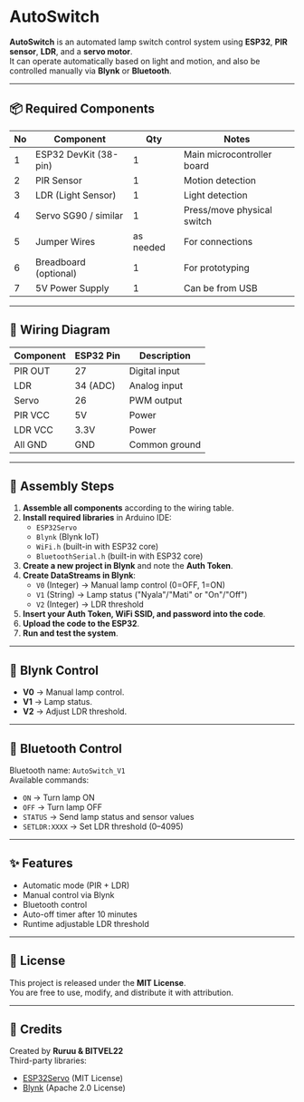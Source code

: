 # AutoSwitch

**AutoSwitch** is an automated lamp switch control system using **ESP32**, **PIR sensor**, **LDR**, and a **servo motor**.  
It can operate automatically based on light and motion, and also be controlled manually via **Blynk** or **Bluetooth**.

---

## 📦 Required Components

| No | Component             | Qty | Notes |
|----|----------------------|-----|-------|
| 1  | ESP32 DevKit (38-pin)| 1   | Main microcontroller board |
| 2  | PIR Sensor           | 1   | Motion detection |
| 3  | LDR (Light Sensor)   | 1   | Light detection |
| 4  | Servo SG90 / similar | 1   | Press/move physical switch |
| 5  | Jumper Wires         | as needed | For connections |
| 6  | Breadboard (optional)| 1   | For prototyping |
| 7  | 5V Power Supply      | 1   | Can be from USB |

---

## 🔌 Wiring Diagram

| Component | ESP32 Pin | Description |
|-----------|-----------|-------------|
| PIR OUT   | 27        | Digital input |
| LDR       | 34 (ADC)  | Analog input |
| Servo     | 26        | PWM output |
| PIR VCC   | 5V        | Power |
| LDR VCC   | 3.3V      | Power |
| All GND   | GND       | Common ground |

---

## 🚀 Assembly Steps

1. **Assemble all components** according to the wiring table.
2. **Install required libraries** in Arduino IDE:
   - `ESP32Servo`
   - `Blynk` (Blynk IoT)
   - `WiFi.h` (built-in with ESP32 core)
   - `BluetoothSerial.h` (built-in with ESP32 core)
3. **Create a new project in Blynk** and note the **Auth Token**.
4. **Create DataStreams in Blynk**:
   - `V0` (Integer) → Manual lamp control (0=OFF, 1=ON)
   - `V1` (String)  → Lamp status ("Nyala"/"Mati" or "On"/"Off")
   - `V2` (Integer) → LDR threshold
5. **Insert your Auth Token, WiFi SSID, and password into the code**.
6. **Upload the code to the ESP32**.
7. **Run and test the system**.

---

## 📱 Blynk Control

- **V0** → Manual lamp control.
- **V1** → Lamp status.
- **V2** → Adjust LDR threshold.

---

## 📡 Bluetooth Control

Bluetooth name: `AutoSwitch_V1`  
Available commands:
- `ON` → Turn lamp ON
- `OFF` → Turn lamp OFF
- `STATUS` → Send lamp status and sensor values
- `SETLDR:XXXX` → Set LDR threshold (0–4095)

---

## ✨ Features

- Automatic mode (PIR + LDR)
- Manual control via Blynk
- Bluetooth control
- Auto-off timer after 10 minutes
- Runtime adjustable LDR threshold

---

## 📜 License

This project is released under the **MIT License**.  
You are free to use, modify, and distribute it with attribution.

---

## 🙌 Credits

Created by **Ruruu & BITVEL22**  
Third-party libraries:
- [ESP32Servo](https://github.com/madhephaestus/ESP32Servo) (MIT License)
- [Blynk](https://github.com/blynkkk/blynk-library) (Apache 2.0 License)
